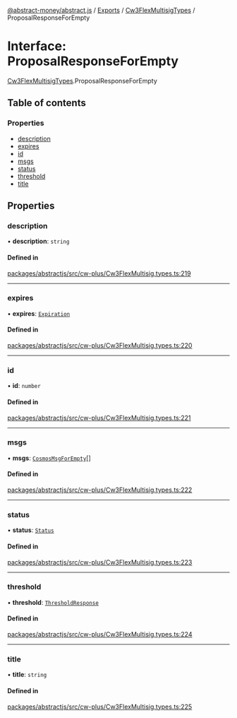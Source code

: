 [@abstract-money/abstract.js](../README.md) / [Exports](../modules.md) / [Cw3FlexMultisigTypes](../modules/Cw3FlexMultisigTypes.md) / ProposalResponseForEmpty

# Interface: ProposalResponseForEmpty

[Cw3FlexMultisigTypes](../modules/Cw3FlexMultisigTypes.md).ProposalResponseForEmpty

## Table of contents

### Properties

- [description](Cw3FlexMultisigTypes.ProposalResponseForEmpty.md#description)
- [expires](Cw3FlexMultisigTypes.ProposalResponseForEmpty.md#expires)
- [id](Cw3FlexMultisigTypes.ProposalResponseForEmpty.md#id)
- [msgs](Cw3FlexMultisigTypes.ProposalResponseForEmpty.md#msgs)
- [status](Cw3FlexMultisigTypes.ProposalResponseForEmpty.md#status)
- [threshold](Cw3FlexMultisigTypes.ProposalResponseForEmpty.md#threshold)
- [title](Cw3FlexMultisigTypes.ProposalResponseForEmpty.md#title)

## Properties

### description

• **description**: `string`

#### Defined in

[packages/abstractjs/src/cw-plus/Cw3FlexMultisig.types.ts:219](https://github.com/AbstractSDK/frontend/blob/07410073/packages/abstractjs/src/cw-plus/Cw3FlexMultisig.types.ts#L219)

___

### expires

• **expires**: [`Expiration`](../modules/Cw3FlexMultisigTypes.md#expiration)

#### Defined in

[packages/abstractjs/src/cw-plus/Cw3FlexMultisig.types.ts:220](https://github.com/AbstractSDK/frontend/blob/07410073/packages/abstractjs/src/cw-plus/Cw3FlexMultisig.types.ts#L220)

___

### id

• **id**: `number`

#### Defined in

[packages/abstractjs/src/cw-plus/Cw3FlexMultisig.types.ts:221](https://github.com/AbstractSDK/frontend/blob/07410073/packages/abstractjs/src/cw-plus/Cw3FlexMultisig.types.ts#L221)

___

### msgs

• **msgs**: [`CosmosMsgForEmpty`](../modules/Cw3FlexMultisigTypes.md#cosmosmsgforempty)[]

#### Defined in

[packages/abstractjs/src/cw-plus/Cw3FlexMultisig.types.ts:222](https://github.com/AbstractSDK/frontend/blob/07410073/packages/abstractjs/src/cw-plus/Cw3FlexMultisig.types.ts#L222)

___

### status

• **status**: [`Status`](../modules/Cw3FlexMultisigTypes.md#status)

#### Defined in

[packages/abstractjs/src/cw-plus/Cw3FlexMultisig.types.ts:223](https://github.com/AbstractSDK/frontend/blob/07410073/packages/abstractjs/src/cw-plus/Cw3FlexMultisig.types.ts#L223)

___

### threshold

• **threshold**: [`ThresholdResponse`](../modules/Cw3FlexMultisigTypes.md#thresholdresponse)

#### Defined in

[packages/abstractjs/src/cw-plus/Cw3FlexMultisig.types.ts:224](https://github.com/AbstractSDK/frontend/blob/07410073/packages/abstractjs/src/cw-plus/Cw3FlexMultisig.types.ts#L224)

___

### title

• **title**: `string`

#### Defined in

[packages/abstractjs/src/cw-plus/Cw3FlexMultisig.types.ts:225](https://github.com/AbstractSDK/frontend/blob/07410073/packages/abstractjs/src/cw-plus/Cw3FlexMultisig.types.ts#L225)
